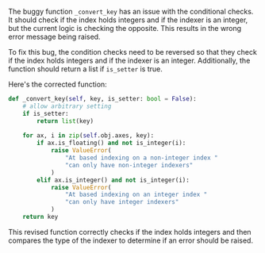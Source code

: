 The buggy function `_convert_key` has an issue with the conditional checks. It should check if the index holds integers and if the indexer is an integer, but the current logic is checking the opposite. This results in the wrong error message being raised.

To fix this bug, the condition checks need to be reversed so that they check if the index holds integers and if the indexer is an integer. Additionally, the function should return a list if `is_setter` is true.

Here's the corrected function:

```python
def _convert_key(self, key, is_setter: bool = False):
    # allow arbitrary setting
    if is_setter:
        return list(key)
    
    for ax, i in zip(self.obj.axes, key):
        if ax.is_floating() and not is_integer(i):
            raise ValueError(
                "At based indexing on a non-integer index "
                "can only have non-integer indexers"
            )
        elif ax.is_integer() and not is_integer(i):
            raise ValueError(
                "At based indexing on an integer index "
                "can only have integer indexers"
            )
    return key
```

This revised function correctly checks if the index holds integers and then compares the type of the indexer to determine if an error should be raised.